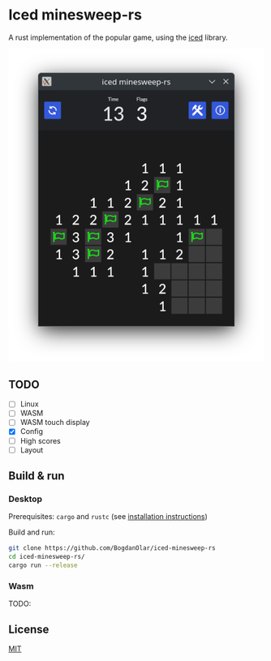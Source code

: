 # Iced minesweep-rs

A rust implementation of the popular game, using the [iced](https://github.com/iced-rs/iced) library.

![screenshot](.github/Screenshot.png)

## TODO

- [ ] Linux
- [ ] WASM
- [ ] WASM touch display
- [x] Config
- [ ] High scores
- [ ] Layout

## Build & run

### Desktop

Prerequisites: `cargo` and `rustc` (see [installation instructions](https://www.rust-lang.org/tools/install))

Build and run:

```bash
git clone https://github.com/BogdanOlar/iced-minesweep-rs
cd iced-minesweep-rs/
cargo run --release
```

### Wasm

TODO:

## License

[MIT](./LICENSE)
